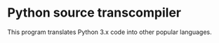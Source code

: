 # Python source transcompiler

This program translates Python 3.x code into other popular languages.
